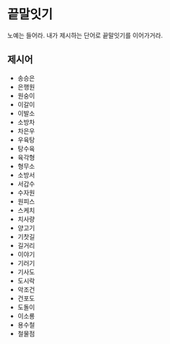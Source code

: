 # 끝말잇기
노예는 들어라. 내가 제시하는 단어로 끝말잇기를 이어가거라.

## 제시어
- 송승은
- 은행원
- 원숭이
- 이갈이
- 이발소
- 소방차
- 차은우
- 우육탕
- 탕수육
- 육각형
- 형무소
- 소방서
- 서갑수
- 수자원
- 원피스
- 스케치
- 치사량
- 양고기
- 기찻길
- 길거리
- 이야기
- 기러기
- 기사도
- 도시락
- 악조건
- 건포도
- 도돌이
- 이소룡
- 용수철
- 철물점